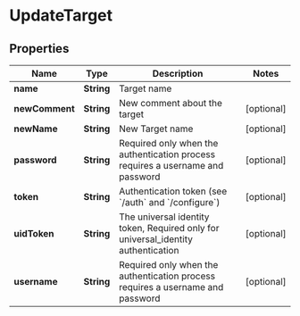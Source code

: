 

# UpdateTarget

## Properties

Name | Type | Description | Notes
------------ | ------------- | ------------- | -------------
**name** | **String** | Target name | 
**newComment** | **String** | New comment about the target |  [optional]
**newName** | **String** | New Target name |  [optional]
**password** | **String** | Required only when the authentication process requires a username and password |  [optional]
**token** | **String** | Authentication token (see &#x60;/auth&#x60; and &#x60;/configure&#x60;) |  [optional]
**uidToken** | **String** | The universal identity token, Required only for universal_identity authentication |  [optional]
**username** | **String** | Required only when the authentication process requires a username and password |  [optional]



